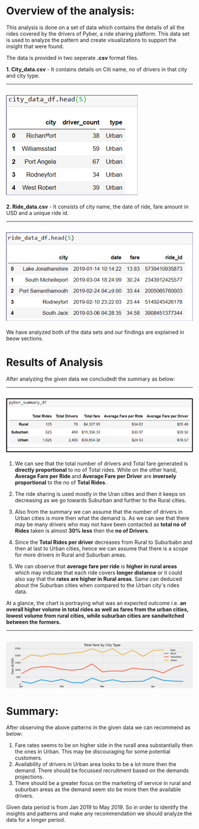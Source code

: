 # Overview of the analysis:

This analysis is done on a set of data which contains the details of all the rides covered by the drivers of Pyber, a ride sharing platform. This data set is used to analyze the pattern and create visualizations to support the insight that were found.

The data is provided in two seperate **.csv** format files.

**1. City_data.csv** - It contains details on Citi name, no of drivers in that city and city type.

---
<img src = ".\Resources\City_data_df.png"></img>
---

**2. Ride_data.csv** - It consists of city name, the date of ride, fare amount in USD and a unique ride id.

---
<img src = ".\Resources\ride_data_df.png"></img>
---

We have analyzed both of the data sets and our findings are explained in beow sections.

# Results of Analysis

After analyzing the given data we concludedt the summary as below:

---
<img src = ".\Resources\pyber_summary_df.png"></img>
---

1. We can see that the total number of drivers and Total fare generated is **directly proportional** to no of Total rides.
    While on the other hand, **Average Fare per Ride** and **Average Fare per Driver** are **inversely proportional** to the no of **Total Rides**.

2. The ride sharing is used mostly in the Uran cities and then it keeps on decreasing as we go towards Suburban and further to the Rural cities.

3. Also from the summary we can assume that the number of drivers in Urban cities is more then what the demand is. As we can see that there may be many drivers who may not have been contacted as **total no of Rides** taken is almost **30% less** then the **no of Drivers**.

4. Since the **Total Rides per driver** decreases from Rural to Suburbabn and then at last to Urban cities, hence we can assume that there is a scope for more drivers in Rural and Suburban areas. 

5. We can observe that **average fare per ride** is **higher in rural areas** which may indicate that each ride covers **longer distance** or it could also say that the **rates are higher in Rural areas**. Same can deduced about the Suburban cities when compared to the Urban city's rides data.

At a glance, the chart is portraying what was an expected outcome i.e. **an overall higher volume in total rides as well as fares from the urban cities, lowest volume from rural cities, while suburban cities are sandwitched between the formers.**

---
<img src = ".\analysis\PyBer_fare_summary.png"></img>
---

# Summary:

After observing the above patterns in the given data we can recommend as below:

1. Fare rates seems to be on higher side in the rurall area substantially then the ones in Urban. This may be discouraging for some potential customers.
2. Availability of drivers in Urban area looks to be a lot more then the demand. There should be focussed recruitment based on the demands projections.
3. There should be a greater focus on the marketing of service in rural and suburban areas as the demand seem sto be more then the available drivers.

Given data period is from Jan 2019 to May 2019. So in order to identify the insights and patterns and make any recommendation we should analyze the data for a longer period.